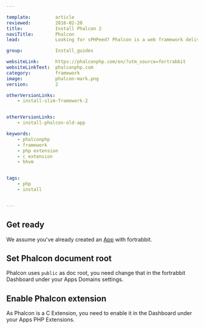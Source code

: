 ```yaml
---

template:         article
reviewed:         2016-02-20
title:            Install Phalcon 2
naviTitle:        Phalcon
lead:             Looking for sPHPeed? Phalcon is a web framework delivered as C extension providing high performance and low resource consumption. Here you learn how to best getting started with Phalcon 2 on fortrabbit.

group:            Install_guides

websiteLink:      https://phalconphp.com/en/?utm_source=fortrabbit
websiteLinkText:  phalconphp.com
category:         framework
image:            phalcon-mark.png
version:          2

otherVersionLinks:
    - install-slim-framework-2


otherVersionLinks: 
    - install-phalcon-old-app

keywords:
    - phalconphp
    - framework
    - php extension
    - c extension
    - hhvm


tags:
    - php
    - install


---
```



## Get ready

We assume you've already created an [App](app) with fortrabbit.

## Set Phalcon document root

Phalcon uses `public` as doc root, you need change that in the fortrabbit Dashboard under your Apps Domains settings.

## Enable Phalcon extension

As Phalcon is a C Extension, you need to enable it in the Dashboard under your Apps PHP Extensions.

